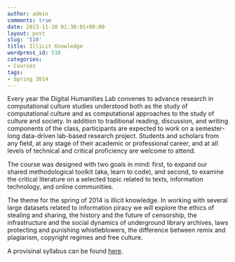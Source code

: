 ```yaml
---
author: admin
comments: true
date: 2013-11-10 01:38:01+00:00
layout: post
slug: '510'
title: Illicit Knowledge
wordpress_id: 510
categories:
- Courses
tags:
- Spring 2014
---
```


Every year the Digital Humanities Lab convenes to advance research in computational culture studies understood both as the study of computational culture and as computational approaches to the study of culture and society. In addition to traditional reading, discussion, and writing components of the class, participants are expected to work on a semester-long data-driven lab-based research project. Students and scholars from any field, at any stage of their academic or professional career, and at all levels of technical and critical proficiency are welcome to attend.

The course was designed with two goals in mind: first, to expand our shared methodological toolkit (aka, learn to code), and second, to examine the critical literature on a selected topic related to texts, information technology, and online communities.

The theme for the spring of 2014 is illicit knowledge. In working with several large datasets related to information piracy we will explore the ethics of stealing and sharing, the history and the future of censorship, the infrastructure and the social dynamics of underground library archives, laws protecting and punishing whistleblowers, the difference between remix and plagiarism, copyright regimes and free culture.

A provisinal syllabus can be found [here](https://docs.google.com/document/d/1TaGiFBG_WSEGKFey9sR0pafjjKK7Fuc0jhF5d4K1ouA/edit).
